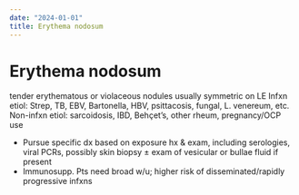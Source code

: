 ```yaml
---
date: "2024-01-01"
title: Erythema nodosum
---
```


# Erythema nodosum

tender erythematous or violaceous nodules usually symmetric on LE
Infxn etiol: Strep, TB, EBV, Bartonella, HBV, psittacosis, fungal, L. venereum, etc.
Non-infxn etiol: sarcoidosis, IBD, Behçet’s, other rheum, pregnancy/OCP use
* Pursue specific dx based on exposure hx & exam, including serologies, viral PCRs, possibly skin biopsy ± exam of vesicular or bullae fluid if present
* Immunosupp. Pts need broad w/u; higher risk of disseminated/rapidly progressive infxns
